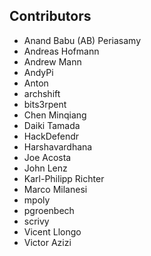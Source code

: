 ## Contributors
<!-- DO NOT EDIT - CONTRIBUTORS.md is autogenerated from git commit log by contributors.sh script. -->

- Anand Babu (AB) Periasamy 
- Andreas Hofmann 
- Andrew Mann 
- AndyPi 
- Anton 
- archshift 
- bits3rpent 
- Chen Minqiang
- Daiki Tamada 
- HackDefendr 
- Harshavardhana 
- Joe Acosta 
- John Lenz 
- Karl-Philipp Richter 
- Marco Milanesi 
- mpoly 
- pgroenbech 
- scrivy 
- Vicent Llongo 
- Victor Azizi 
